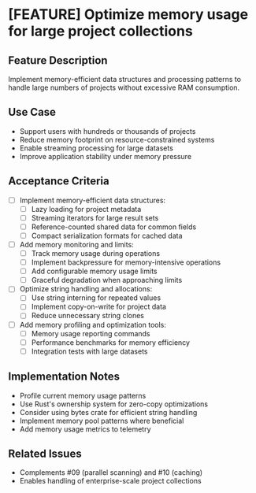 # [FEATURE] Optimize memory usage for large project collections

## Feature Description
Implement memory-efficient data structures and processing patterns to handle large numbers of projects without excessive RAM consumption.

## Use Case
- Support users with hundreds or thousands of projects
- Reduce memory footprint on resource-constrained systems
- Enable streaming processing for large datasets
- Improve application stability under memory pressure

## Acceptance Criteria
- [ ] Implement memory-efficient data structures:
  - [ ] Lazy loading for project metadata
  - [ ] Streaming iterators for large result sets
  - [ ] Reference-counted shared data for common fields
  - [ ] Compact serialization formats for cached data
- [ ] Add memory monitoring and limits:
  - [ ] Track memory usage during operations
  - [ ] Implement backpressure for memory-intensive operations
  - [ ] Add configurable memory usage limits
  - [ ] Graceful degradation when approaching limits
- [ ] Optimize string handling and allocations:
  - [ ] Use string interning for repeated values
  - [ ] Implement copy-on-write for project data
  - [ ] Reduce unnecessary string clones
- [ ] Add memory profiling and optimization tools:
  - [ ] Memory usage reporting commands
  - [ ] Performance benchmarks for memory efficiency
  - [ ] Integration tests with large datasets

## Implementation Notes
- Profile current memory usage patterns
- Use Rust's ownership system for zero-copy optimizations
- Consider using bytes crate for efficient string handling
- Implement memory pool patterns where beneficial
- Add memory usage metrics to telemetry

## Related Issues
- Complements #09 (parallel scanning) and #10 (caching)
- Enables handling of enterprise-scale project collections